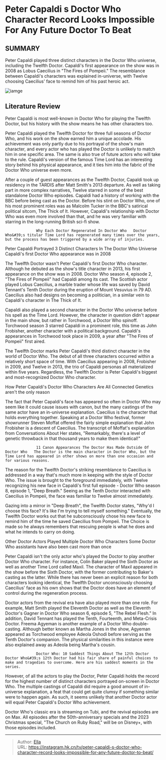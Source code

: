 # Peter Capaldi s Doctor Who Character Record Looks Impossible For Any Future Doctor To Beat


## SUMMARY 



  Peter Capaldi played three distinct characters in the Doctor Who universe, including the Twelfth Doctor.   Capaldi&#39;s first appearance on the show was in 2008 as Lobus Caecilius in &#34;The Fires of Pompeii.&#34;   The resemblance between Capaldi&#39;s characters was explained in-universe, with Twelve choosing Caecilius&#39; face to remind him of his past heroic act.  

![iamge](https://static1.srcdn.com/wordpress/wp-content/uploads/2024/01/untitled-design-44.jpg)

## Literature Review
Peter Capaldi is most well-known in Doctor Who for playing the Twelfth Doctor, but his history with the show means he has other characters too.




Peter Capaldi played the Twelfth Doctor for three full seasons of Doctor Who, and his work on the show earned him a unique accolade. His achievement was only partly due to his portrayal of the show&#39;s main character, and every actor who has played the Doctor is unlikely to match him in one specific area. The same is also true of future actors who will take to the rule. Capaldi&#39;s version of the famous Time Lord has an interesting story behind his physical appearance, and it ties him into the fabric of the Doctor Who universe even more.




After a couple of guest appearances as the Twelfth Doctor, Capaldi took up residency in the TARDIS after Matt Smith&#39;s 2013 departure. As well as taking part in more complex narratives, Twelve starred in some of the best standalone Doctor Who episodes. Capaldi had a history of working with the BBC before being cast as the Doctor. Before his stint on Doctor Who, one of his most prominent roles was as Malcolm Tucker in the BBC&#39;s satirical political sitcom, The Thick of It. However, Capaldi&#39;s relationship with Doctor Who was even more involved than that, and he was very familiar with starring in the long-running British sci-fi show.

                  Why Each Doctor Regenerated In Doctor Who   Doctor Who&#39;s titular Time Lord has regenerated many times over the years, but the process has been triggered by a wide array of injuries.    


 Peter Capaldi Portrayed 3 Distinct Characters In The Doctor Who Universe 
Capaldi&#39;s first Doctor Who appearance was in 2008
          




The Twelfth Doctor wasn&#39;t Peter Capaldi&#39;s first Doctor Who character. Although he debuted as the show&#39;s title character in 2013, his first appearance on the show was in 2008. Doctor Who season 4, episode 2, &#34;The Fires of Pompeii&#34; had Capaldi among its cast. The Scottish actor played Lobus Caecilius, a marble trader whose life was saved by David Tennant&#39;s Tenth Doctor during the eruption of Mount Vesuvius in 79 AD. Caecilius also had designs on becoming a politician, in a similar vein to Capaldi&#39;s character in The Thick of It.

Capaldi also played a second character in the Doctor Who universe before his spell as the Time Lord. However, the character in question didn&#39;t appear in the main show, but rather in Torchwood, a Doctor Who spinoff. Torchwood season 3 starred Capaldi in a prominent role, this time as John Frobisher, another character with a political background. Capaldi&#39;s appearances in Torchwood took place in 2009, a year after &#34;The Fires of Pompeii&#34; first aired.




The Twelfth Doctor marks Peter Capaldi&#39;s third distinct character in the world of Doctor Who. The debut of all three characters occurred within a relatively short space of time. With Caecilius appearing in 2008, Frobisher in 2009, and Twelve in 2013, the trio of Capaldi personas all materialized within five years. Regardless, the Twelfth Doctor is Peter Capaldi&#39;s biggest and most-recognized Doctor Who character.



 How Peter Capaldi&#39;s Doctor Who Characters Are All Connected 
Genetics aren&#39;t the only reason
         

The fact that Peter Capaldi&#39;s face has appeared so often in Doctor Who may seem like it could cause issues with canon, but the many castings of the same actor have an in-universe explanation. Caecilius is the character that holds everything together. Speaking at a Doctor Who festival, former showrunner Steven Moffat offered the fairly simple explanation that John Frobisher is a descent of Caecilius. The transcript of Moffat&#39;s explanation from Conversations About Her states, &#34;Remarkably, there&#39;s a level of genetic throwback in that thousand years to make them identical!&#34;




                  11 Canon Appearances The Doctor Has Made Outside Of Doctor Who   The Doctor is the main character in Doctor Who, but the Time Lord has appeared in other shows on more than one occasion and for various reasons.    

The reason for the Twelfth Doctor&#39;s striking resemblance to Caecilius is addressed in a way that&#39;s much more in keeping with the style of Doctor Who. The issue is brought to the foreground immediately, with Twelve recognizing his new face in Capaldi&#39;s first full episode - Doctor Who season 8, episode 1, &#34;Deep Breath.&#34; Seeing as the Tenth Doctor interacted with Caecilius in Pompeii, the face was familiar to Twelve almost immediately.

Gazing into a mirror in &#34;Deep Breath&#34;, the Twelfth Doctor states, &#34;Why&#39;d I choose this face? It&#39;s like I&#39;m trying to tell myself something.&#34; Eventually, the Twelfth Doctor works out that he subconsciously chose his new face to remind him of the time he saved Caecilius from Pompeii. The Choice is made so he always remembers that rescuing people is what he does and what he intends to carry on doing.






 Other Doctor Actors Played Multiple Doctor Who Characters 
Some Doctor Who assistants have also been cast more than once
          

Peter Capaldi isn&#39;t the only actor who&#39;s played the Doctor to play another Doctor Who character. For instance, Colin Baker played the Sixth Doctor as well as another Time Lord called Maxil. The character of Maxil appeared in the show before the Sixth Doctor, with the former contributing to Baker&#39;s casting as the latter. While there has never been an explicit reason for both characters looking identical, the Twelfth Doctor unconsciously choosing Caecilius&#39; face as his own shows that the Doctor does have an element of control during the regeneration process.

Doctor actors from the revival era have also played more than one role. For example, Matt Smith played the Eleventh Doctor as well as the Eleventh Doctor&#39;s Gagner in Doctor Who season 6, episode 5, &#34;The Rebel Flesh.&#34; In addition, David Tennant has played the Tenth, Fourteenth, and Meta-Crisis Doctor. Freema Agyeman is another example of a Doctor Who double-casting. Although better known as Martha Jones in the show, Agyeman appeared as Torchwood employee Adeola Oshodi before serving as the Tenth Doctor&#39;s companion. The physical similarities in this instance were also explained away as Adeola being Martha&#39;s cousin.




                  Doctor Who: 10 Saddest Things About The 12th Doctor   Doctor Who&#39;s 12th Doctor had his fair share of painful choices to make and tragedies to overcome. Here are his saddest moments in the series.    

However, of all the actors to play the Doctor, Peter Capaldi holds the record for the highest number of distinct characters portrayed on-screen in Doctor Who. The multiple castings of Capaldi did require a good amount of in-universe explanation, a feat that could get quite clumsy if something similar were to happen again. As such, it seems unlikely that another Doctor actor will equal Peter Capaldi&#39;s Doctor Who achievement.



Doctor Who&#39;s classic era is streaming on Tubi, and the revival episodes are on Max. All episodes after the 50th-anniversary specials and the 2023 Christmas special, &#34;The Church on Ruby Road,&#34; will be on Disney&#43;, with those episodes included.






---

> Author: [Ella](https://instagram.hk.cn/)  
> URL: https://instagram.hk.cn/tv/peter-capaldi-s-doctor-who-character-record-looks-impossible-for-any-future-doctor-to-beat/  

